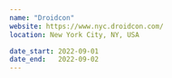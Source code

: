 ```yaml
---
name: "Droidcon"
website: https://www.nyc.droidcon.com/
location: New York City, NY, USA

date_start: 2022-09-01
date_end:   2022-09-02
---
```

